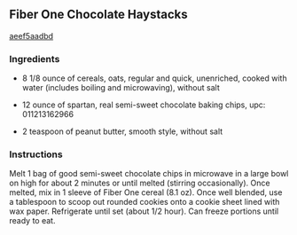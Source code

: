 ## Fiber One Chocolate Haystacks

[aeef5aadbd](http://www.food.com/recipe/fiber-one-chocolate-haystacks-280107)

### Ingredients

 - 8 1/8 ounce of cereals, oats, regular and quick, unenriched, cooked with water (includes boiling and microwaving), without salt

 - 12 ounce of spartan, real semi-sweet chocolate baking chips, upc: 011213162966

 - 2 teaspoon of peanut butter, smooth style, without salt

### Instructions

Melt 1 bag of good semi-sweet chocolate chips in microwave in a large bowl on high for about 2 minutes or until melted (stirring occasionally). Once melted, mix in 1 sleeve of Fiber One cereal (8.1 oz). Once well blended, use a tablespoon to scoop out rounded cookies onto a cookie sheet lined with wax paper. Refrigerate until set (about 1/2 hour). Can freeze portions until ready to eat.